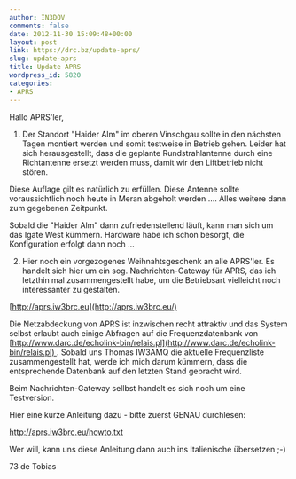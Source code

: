 ```yaml
---
author: IN3DOV
comments: false
date: 2012-11-30 15:09:48+00:00
layout: post
link: https://drc.bz/update-aprs/
slug: update-aprs
title: Update APRS
wordpress_id: 5820
categories:
- APRS
---
```


Hallo APRS'ler,




1) Der Standort "Haider Alm" im oberen Vinschgau sollte in den nächsten Tagen montiert werden und somit testweise in Betrieb gehen. Leider hat sich herausgestellt, dass die geplante Rundstrahlantenne durch eine Richtantenne ersetzt werden muss, damit wir den Liftbetrieb nicht stören.




Diese Auflage gilt es natürlich zu erfüllen. Diese Antenne sollte voraussichtlich noch heute in Meran abgeholt werden .... Alles weitere dann zum gegebenen Zeitpunkt.




Sobald die "Haider Alm" dann zufriedenstellend läuft, kann man sich um das Igate West kümmern. Hardware habe ich schon besorgt, die Konfiguration erfolgt dann noch ...




2) Hier noch ein vorgezogenes Weihnahtsgeschenk an alle APRS'ler. Es handelt sich hier um ein sog. Nachrichten-Gateway für APRS, das ich letzthin mal zusammengestellt habe, um die Betriebsart vielleicht noch interessanter zu gestalten.




[http://aprs.iw3brc.eu](http://aprs.iw3brc.eu/)




Die Netzabdeckung von APRS ist inzwischen recht attraktiv und das System selbst erlaubt auch einige Abfragen auf die Frequenzdatenbank von [http://www.darc.de/echolink-bin/relais.pl](http://www.darc.de/echolink-bin/relais.pl) . Sobald uns Thomas IW3AMQ die aktuelle Frequenzliste zusammengestellt hat, werde ich mich darum kümmern, dass die entsprechende Datenbank auf den letzten Stand gebracht wird.




Beim Nachrichten-Gateway sellbst handelt es sich noch um eine Testversion.




Hier eine kurze Anleitung dazu - bitte zuerst GENAU durchlesen:




http://aprs.iw3brc.eu/howto.txt




Wer will, kann uns diese Anleitung dann auch ins Italienische übersetzen ;-)




73 de Tobias
